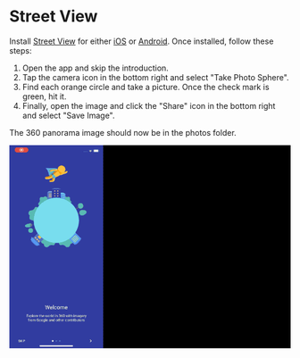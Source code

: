 # Street View

Install [Street View](https://www.google.com/streetview/) for either [iOS](https://apps.apple.com/us/app/google-street-view/id904418768) or [Android](https://play.google.com/store/apps/details?id=com.google.android.street&hl=en).  Once installed, follow these steps:

1. Open the app and skip the introduction.
2. Tap the camera icon in the bottom right and select "Take Photo Sphere".
3. Find each orange circle and take a picture. Once the check mark is green, hit it.
4. Finally, open the image and click the "Share" icon in the bottom right and select "Save Image".

The 360 panorama image should now be in the photos folder.

![](../.gitbook/assets/streetview%20%281%29.gif)

